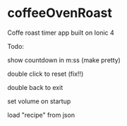# coffeeOvenRoast
Coffe roast timer app built on Ionic 4

Todo:

show countdown in m:ss (make pretty)

double click to reset (fix!!)

double back to exit

set volume on startup

load "recipe" from json
